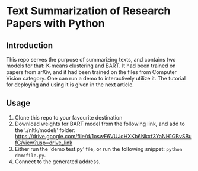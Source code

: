 # Text Summarization of Research Papers with Python
## Introduction
This repo serves the purpose of summarizing texts, and contains two models for that: K-means clustering and BART. It had been trained on papers from arXiv, and it had been trained on the files from Computer Vision category.
One can run a demo to interactively utilize it. The tutorial for deploying and using it is given in the next article.

## Usage
1. Clone this repo to your favourite destination
2. Download weights for BART model from the following link, and add to the './nltk/model/' folder: https://drive.google.com/file/d/1oswE6VUJdHXKb6Nkxf3YaNH1GBvSBufG/view?usp=drive_link
3. Either run the 'demo test.py' file, or run the following snippet: `python demofile.py`.
4. Connect to the generated address.
